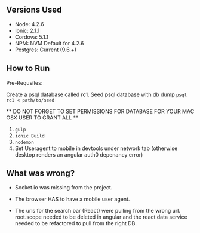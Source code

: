 ## Versions Used

- Node: 4.2.6
- Ionic: 2.1.1
- Cordova: 5.1.1
- NPM: NVM Default for 4.2.6
- Postgres: Current (9.6.+)

## How to Run 

Pre-Requsites: 

Create a psql database called rc1. 
Seed psql database with db dump `psql rc1 < path/to/seed`

** DO NOT FORGET TO SET PERMISSIONS FOR DATABASE FOR YOUR MAC OSX USER TO GRANT ALL **

1) `gulp`
2) `ionic Build`
3) `nodemon`
4) Set Useragent to mobile in devtools under network tab (otherwise desktop renders an angular auth0 depenancy error)

## What was wrong? 

- Socket.io was missing from the project. 

- The browser HAS to have a mobile user agent. 

- The urls for the search bar (React) were pulling from the wrong url. root.scope needed to be deleted in angular and the react data service needed to be refactored to pull from the right DB.


